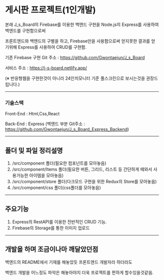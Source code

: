 # 게시판 프로젝트(1인개발)

본래 J_s_Board의 Firebase를 이용한 백엔드 구현을 Node.js의 Express를 사용하여 백엔드를 구현함으로써

프론트엔드와 백엔드의 구별을 하고, Firebase만을 사용함으로써 얻지못한 결과를 얻기위해 Express를 사용하여 CRUD를 구현함.

기존 Firebase 구현 Git 주소 : https://github.com/Gwontaejun/J_s_Board

서비스 주소 : https://j-s-board.netlify.app/

(※ 반응형웹을 구현한것이 아니라 24인치모니터 기준 풀스크린으로 보시는것을 권장드립니다.)

---------------------------------------

### 기술스택

Front-End : Html,Css,React

Back-End : Express (백엔드 부분 Git주소 : https://github.com/Gwontaejun/J_s_Board_Express_Backend)

---------------------------------------
## 폴더 및 파일 정리설명
1. /src/component 폴더(필요한 컴포넌트를 모아놓음)
2. /src/component/Items 폴더(필요한 버튼, 그리드, 리스트 등 간단하게 떼와서 사용가능한 아이템을 모아놓음)
3. /src/component/store 폴더(다크모드 구현을 위한 Redux의 Store를 모아놓음)
4. /src/component/css 폴더(css폴더를 모아놓음)

---------------------------------------
## 주요기능
1. Express의 RestAPI를 이용한 전반적인 CRUD 기능.
2. Firebase의 Storage를 통한 이미지 업로드

---------------------------------------
## 개발을 하며 조금이나마 깨달았던점
백엔드의 README에서 기재를 해놓았듯 프론트엔드 개발자라 하더라도

백엔드 개발을 어느정도 파악은 해놓아야지 더욱 프로젝트를 편하게 할수있을것같음.


